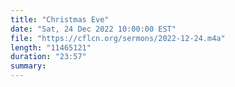 ```yaml
---
title: "Christmas Eve"
date: "Sat, 24 Dec 2022 10:00:00 EST"
file: "https://cflcn.org/sermons/2022-12-24.m4a"
length: "11465121"
duration: "23:57"
summary: 
---
```

